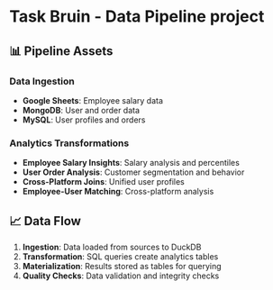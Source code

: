 # Task Bruin - Data Pipeline project

## 📊 Pipeline Assets

### Data Ingestion
- **Google Sheets**: Employee salary data
- **MongoDB**: User and order data  
- **MySQL**: User profiles and orders

### Analytics Transformations
- **Employee Salary Insights**: Salary analysis and percentiles
- **User Order Analysis**: Customer segmentation and behavior
- **Cross-Platform Joins**: Unified user profiles
- **Employee-User Matching**: Cross-platform analysis


## 📈 Data Flow

1. **Ingestion**: Data loaded from sources to DuckDB
2. **Transformation**: SQL queries create analytics tables
3. **Materialization**: Results stored as tables for querying
4. **Quality Checks**: Data validation and integrity checks
